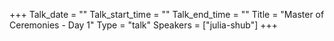 +++
Talk_date = ""
Talk_start_time = ""
Talk_end_time = ""
Title = "Master of Ceremonies - Day 1"
Type = "talk"
Speakers = ["julia-shub"]
+++


